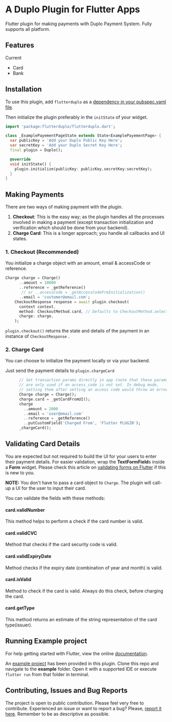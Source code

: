 #  A Duplo Plugin for Flutter Apps

Flutter plugin for making payments with Duplo Payment System. Fully
supports all platform.


## Features
Current
- Card
- Bank



## Installation
To use this plugin, add `flutterduplo` as a [dependency in your pubspec.yaml file](https://flutter.dev/platform-plugins/).

Then initialize the plugin preferably in the `initState` of your widget.

``` dart
import 'package:flutterduplo/flutterduplo.dart';

class _ExamplePayementPageState extends State<ExamplePayementPage> {
  var publicKey = 'Add your Duplo Public Key Here';
  var secretKey = 'Add your Duplo Secret Key Here';
  final plugin = Duplo();

  @override
  void initState() {
    plugin.initialize(publicKey: publicKey,secretKey:secretKey);
  }
}
```

## Making Payments
There are two ways of making payment with the plugin.
1.  **Checkout**: This is the easy way; as the plugin handles all the
    processes involved in making a payment (except transaction
    initialization and verification which should be done from your
    backend).
2.  **Charge Card**: This is a longer approach; you handle all callbacks
    and UI states.

### 1. Checkout (Recommended)
You initialize a charge object with an amount, email & accessCode or
reference.


 ```dart
 Charge charge = Charge()
       ..amount = 10000
       ..reference = _getReference()
        // or ..accessCode = _getAccessCodeFrmInitialization()
       ..email = 'customer@email.com';
     CheckoutResponse response = await plugin.checkout(
       context context,
       method: CheckoutMethod.card, // Defaults to CheckoutMethod.selectable
       charge: charge,
     );
 ```

`plugin.checkout()` returns the state and details of the
payment in an instance of `CheckoutResponse` .



### 2. Charge Card
You can choose to initialize the payment locally or via your backend.

Just send the payment details to  `plugin.chargeCard`
```dart
      // Set transaction params directly in app (note that these params
      // are only used if an access_code is not set. In debug mode,
      // setting them after setting an access code would throw an error
      Charge charge = Charge();
      charge.card = _getCardFromUI();
      charge
        ..amount = 2000
        ..email = 'user@email.com'
        ..reference = _getReference()
        ..putCustomField('Charged From', 'Flutter PLUGIN');
      _chargeCard();
```


## Validating Card Details
You are expected but not required to build the UI for your users to enter their payment details.
For easier validation, wrap the **TextFormField**s inside a **Form** widget. Please check this article on
[validating forms on Flutter](https://medium.freecodecamp.org/how-to-validate-forms-and-user-input-the-easy-way-using-flutter-e301a1531165)
if this is new to you.

**NOTE:** You don't have to pass a card object to ``Charge``. The plugin will call-up a UI for the user to input their card.

You can validate the fields with these methods:
#### card.validNumber
This method helps to perform a check if the card number is valid.

#### card.validCVC
Method that checks if the card security code is valid.

#### card.validExpiryDate
Method checks if the expiry date (combination of year and month) is valid.

#### card.isValid
Method to check if the card is valid. Always do this check, before charging the card.


#### card.getType
This method returns an estimate of the string representation of the card type(issuer).


## Running Example project
For help getting started with Flutter, view the online [documentation](https://flutter.dev).

An [example project]( https://github.com/odejinmi/flutterduplo) has been provided in this plugin.
Clone this repo and navigate to the **example** folder. Open it with a supported IDE or execute `flutter run` from that folder in terminal.

## Contributing, Issues and Bug Reports
The project is open to public contribution. Please feel very free to contribute.
Experienced an issue or want to report a bug? Please, [report it here]( https://github.com/odejinmi/flutterduplo/issues). Remember to be as descriptive as possible.